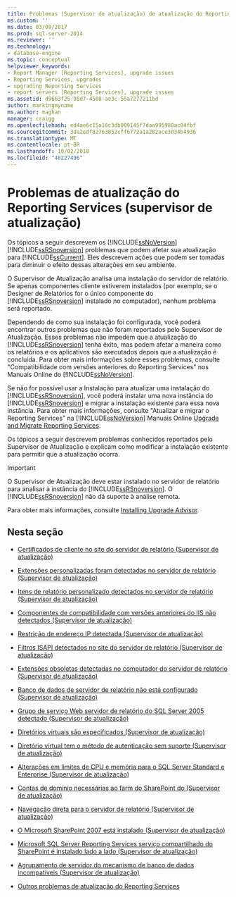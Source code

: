 ```yaml
---
title: Problemas (Supervisor de atualização) de atualização do Reporting Services | Microsoft Docs
ms.custom: ''
ms.date: 03/09/2017
ms.prod: sql-server-2014
ms.reviewer: ''
ms.technology:
- database-engine
ms.topic: conceptual
helpviewer_keywords:
- Report Manager [Reporting Services], upgrade issues
- Reporting Services, upgrades
- upgrading Reporting Services
- report servers [Reporting Services], upgrade issues
ms.assetid: d9663f25-98d7-4508-ae3c-55a7277211bd
author: markingmyname
ms.author: maghan
manager: craigg
ms.openlocfilehash: ed4ae6c15a16c3db009145f7daa995988ac04fbf
ms.sourcegitcommit: 3da2edf82763852cff6772a1a282ace3034b4936
ms.translationtype: MT
ms.contentlocale: pt-BR
ms.lasthandoff: 10/02/2018
ms.locfileid: "48227496"
---
```

# <a name="reporting-services-upgrade-issues-upgrade-advisor"></a>Problemas de atualização do Reporting Services (supervisor de atualização)
  Os tópicos a seguir descrevem os [!INCLUDE[ssNoVersion](../../includes/ssnoversion-md.md)] [!INCLUDE[ssRSnoversion](../../includes/ssrsnoversion-md.md)] problemas que podem afetar sua atualização para [!INCLUDE[ssCurrent](../../includes/sscurrent-md.md)]. Eles descrevem ações que podem ser tomadas para diminuir o efeito dessas alterações em seu ambiente.  
  
 O Supervisor de Atualização analisa uma instalação do servidor de relatório. Se apenas componentes cliente estiverem instalados (por exemplo, se o Designer de Relatórios for o único componente do [!INCLUDE[ssRSnoversion](../../includes/ssrsnoversion-md.md)] instalado no computador), nenhum problema será reportado.  
  
 Dependendo de como sua instalação foi configurada, você poderá encontrar outros problemas que não foram reportados pelo Supervisor de Atualização. Esses problemas não impedem que a atualização do [!INCLUDE[ssRSnoversion](../../includes/ssrsnoversion-md.md)] tenha êxito, mas podem afetar a maneira como os relatórios e os aplicativos são executados depois que a atualização é concluída. Para obter mais informações sobre esses problemas, consulte "Compatibilidade com versões anteriores do Reporting Services" nos Manuais Online do [!INCLUDE[ssNoVersion](../../includes/ssnoversion-md.md)].  
  
 Se não for possível usar a Instalação para atualizar uma instalação do [!INCLUDE[ssRSnoversion](../../includes/ssrsnoversion-md.md)], você poderá instalar uma nova instância do [!INCLUDE[ssRSnoversion](../../includes/ssrsnoversion-md.md)] e migrar a instalação existente para essa nova instância. Para obter mais informações, consulte "Atualizar e migrar o Reporting Services" na [!INCLUDE[ssNoVersion](../../includes/ssnoversion-md.md)] Manuais Online [Upgrade and Migrate Reporting Services](../../reporting-services/install-windows/upgrade-and-migrate-reporting-services.md).  
  
 Os tópicos a seguir descrevem problemas conhecidos reportados pelo Supervisor de Atualização e explicam como modificar a instalação existente para permitir que a atualização ocorra.  
  
> [!IMPORTANT]  
>  O Supervisor de Atualização deve estar instalado no servidor de relatório para analisar a instância do [!INCLUDE[ssRSnoversion](../../includes/ssrsnoversion-md.md)]. O [!INCLUDE[ssRSnoversion](../../includes/ssrsnoversion-md.md)] não dá suporte à análise remota.  
>   
>  Para obter mais informações, consulte [Installing Upgrade Advisor](../../../2014/sql-server/install/installing-upgrade-advisor.md).  
  
## <a name="in-this-section"></a>Nesta seção  
  
-   [Certificados de cliente no site do servidor de relatório &#40;Supervisor de atualização&#41;](../../../2014/sql-server/install/client-certificates-on-the-report-server-web-site-upgrade-advisor.md)  
  
-   [Extensões personalizadas foram detectadas no servidor de relatório &#40;Supervisor de atualização&#41;](../../../2014/sql-server/install/custom-extensions-were-detected-on-the-report-server-upgrade-advisor.md)  
  
-   [Itens de relatório personalizado detectados no servidor de relatório &#40;Supervisor de atualização&#41;](../../../2014/sql-server/install/custom-report-items-were-detected-on-the-report-server-upgrade-advisor.md)  
  
-   [Componentes de compatibilidade com versões anteriores do IIS não detectados &#40;Supervisor de atualização&#41;](../../../2014/sql-server/install/iis-backward-compatibility-components-were-not-detected-upgrade-advisor.md)  
  
-   [Restrição de endereço IP detectada &#40;Supervisor de atualização&#41;](../../../2014/sql-server/install/ip-address-restriction-detected-upgrade-advisor.md)  
  
-   [Filtros ISAPI detectados no site do servidor de relatório &#40;Supervisor de atualização&#41;](../../../2014/sql-server/install/isapi-filters-detected-on-the-report-server-site-upgrade-advisor.md)  
  
-   [Extensões obsoletas detectadas no computador do servidor de relatório &#40;Supervisor de atualização&#41;](../../../2014/sql-server/install/obsolete-extensions-were-detected-on-the-report-server-computer-upgrade-advisor.md)  
  
-   [Banco de dados de servidor de relatório não está configurado &#40;Supervisor de atualização&#41;](../../../2014/sql-server/install/report-server-database-is-not-configured-upgrade-advisor.md)  
  
-   [Grupo de serviço Web servidor de relatório do SQL Server 2005 detectado &#40;Supervisor de atualização&#41;](../../../2014/sql-server/install/sql-server-2005-report-server-web-service-group-detected-upgrade-advisor.md)  
  
-   [Diretórios virtuais são especificados &#40;Supervisor de atualização&#41;](../../../2014/sql-server/install/virtual-directories-are-unspecified-upgrade-advisor.md)  
  
-   [Diretório virtual tem o método de autenticação sem suporte &#40;Supervisor de atualização&#41;](../../../2014/sql-server/install/virtual-directory-has-unsupported-authentication-method-upgrade-advisor.md)  
  
-   [Alterações em limites de CPU e memória para o SQL Server Standard e Enterprise &#40;Supervisor de atualização&#41;](../../../2014/sql-server/install/cpu-memory-limits-changes-sql-server-standard-enterprise-upgrade-advisor.md)  
  
-   [Contas de domínio necessárias ao farm do SharePoint do &#40;Supervisor de atualização&#41;](../../../2014/sql-server/install/domain-accounts-required-for-sharepoint-farm-upgrade-advisor.md)  
  
-   [Navegação direta para o servidor de relatório &#40;Supervisor de atualização&#41;](../../../2014/sql-server/install/direct-browsing-to-report-server-upgrade-advisor.md)  
  
-   [O Microsoft SharePoint 2007 está instalado &#40;Supervisor de atualização&#41;](../../../2014/sql-server/install/microsoft-sharepoint-2007-is-installed-upgrade-advisor.md)  
  
-   [Microsoft SQL Server Reporting Services serviço compartilhado do SharePoint é instalado lado a lado &#40;Supervisor de atualização&#41;](../../../2014/sql-server/install/sql-server-reporting-services-sharepoint-shared-service-side-by-side-upgrade-advisor.md)  
  
-   [Agrupamento de servidor do mecanismo de banco de dados incompatíveis &#40;Supervisor de atualização&#41;](../../../2014/sql-server/install/incompatible-database-engine-server-collation-upgrade-advisor.md)  
  
-   [Outros problemas de atualização do Reporting Services](../../../2014/sql-server/install/other-reporting-services-upgrade-issues.md)  
  
  
